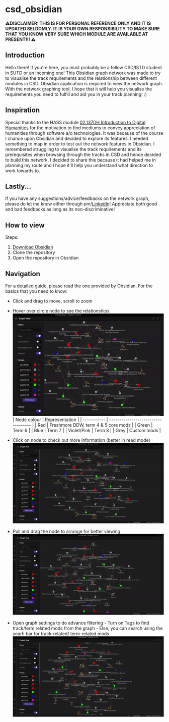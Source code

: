 # csd_obsidian

**⚠️DISCLAIMER: THIS IS FOR PERSONAL REFERENCE ONLY AND IT IS UPDATED SELDOMLY. IT IS YOUR OWN RESPONSIBILITY TO MAKE SURE THAT YOU KNOW VERY SURE WHICH MODULE ARE AVAILABLE AT PRESENT!!! ⚠️**

## Introduction

Hello there! If you're here, you must probably be a fellow CSD/ISTD student in SUTD or an incoming one! This Obsidian graph network was made to try to visualise the track requirements and the relationship between different modules in CSD. Obsidian application is required to view the network graph. With the network graphing tool, I hope that it will help you visualise the requirements you need to fulfill and aid you in your track planning! :)

## Inspiration

Special thanks to the HASS module [02.137DH Introduction to Digital Humanities](https://hass.sutd.edu.sg/education/undergraduate-subjects/elective/02-137-introduction-digital-humanities) for the motivation to find mediums to convey appreciation of humanities through software a/o technologies. It was because of the course I chance upon Obsidian and decided to explore its features. I needed something to map in order to test out the network features in Obsidian. I remembered struggling to visualise the track requirements and its prerequisites when browsing through the tracks in CSD and hence decided to build this network. I decided to share this because it had helped me in planning my route and I hope it'll help you understand what direction to work towards to.

## Lastly...

If you have any suggestions/advice/feedbacks on the network graph, please do let me know either through pm/[LinkedIn](https://www.linkedin.com/in/pokshunthesolver)! Appreciate both good and bad feedbacks as long as its non-discriminative!

## How to view

Steps:

1.  [Download Obsidian](https://obsidian.md/)
2.  Clone the repository
3.  Open the repository in Obsidian

## Navigation

For a detailed guide, please read the one provided by Obsidian.
For the basics that you need to know:

- Click and drag to move, scroll to zoom
- Hover over circle node to see the relationships
  ![](gif/hover%20immediate%20links.gif)
  | Node colour | Representation |
  | ----------- | ----------------------------------- |
  | Red | Freshmore DDW, term 4 & 5 core mods |
  | Green | Term 6 |
  | Blue | Term 7 |
  | Violet/Pink | Term 8 |
  | Grey | Custom mods |

- Click on node to check out more information (better in read mode)
  ![](gif/view%20info.gif)
- Pull and drag the node to arrange for better viewing
  ![](gif/pull%20to%20rearrange.gif)
- Open graph settings to do advance filtering - Turn on Tags to find track/term related mods from the graph - Else, you can search using the searh bar for track-related/ term-related mods
  ![](gif/search.gif)
